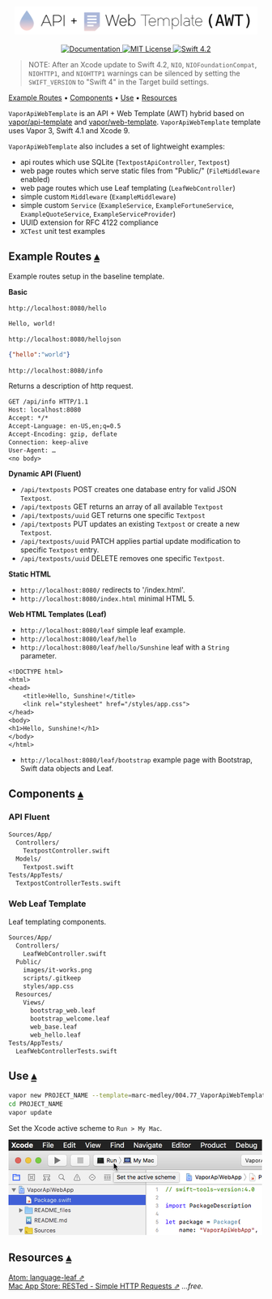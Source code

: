 <p align="center">
    <img src="README_files/AWT.png" width="480" alt="API + Web Template">
    <br>
    <br>
    <a href="http://docs.vapor.codes/3.0/">
        <img src="http://img.shields.io/badge/read_the-docs-2196f3.svg" alt="Documentation">
    </a>
    <a href="LICENSE">
        <img src="http://img.shields.io/badge/license-MIT-brightgreen.svg" alt="MIT License">
    </a>
    <a href="https://swift.org">
        <img src="http://img.shields.io/badge/swift-4.2-brightgreen.svg" alt="Swift 4.2">
    </a>
</p>

> NOTE: After an Xcode update to Swift 4.2, `NIO`, `NIOFoundationCompat`, `NIOHTTP1`, and `NIOHTTP1` warnings can be silenced by setting the `SWIFT_VERSION` to "Swift 4" in the Target build settings. 

<a id=toc></a>
[Example Routes](#ExampleRoutes) • 
[Components](#Components) • 
[Use](#Use) • 
[Resources](#Resources)

`VaporApiWebTemplate` is an API + Web Template (AWT) hybrid based on [vapor/api-template](https://github.com/vapor/api-template) and [vapor/web-template](https://github.com/vapor/web-template).  `VaporApiWebTemplate` template uses Vapor 3, Swift 4.1 and Xcode 9.

`VaporApiWebTemplate` also includes a set of lightweight examples: 

* api routes which use SQLite (`TextpostApiController`, `Textpost`)
* web page routes which serve static files from "Public/" (`FileMiddleware` enabled)
* web page routes which use Leaf templating (`LeafWebController`)
* simple custom `Middleware` (`ExampleMiddleware`)
* simple custom `Service` (`ExampleService`, `ExampleFortuneService`, `ExampleQuoteService`, `ExampleServiceProvider`)
* UUID extension for RFC 4122 compliance
* `XCTest` unit test examples

## Example Routes <a id="ExampleRoutes">[▴](#toc)</a>

Example routes setup in the baseline template.

**Basic**

`http://localhost:8080/hello`

```
Hello, world!
```  

`http://localhost:8080/hellojson`  

``` JSON
{"hello":"world"}
```

`http://localhost:8080/info`  

Returns a description of http request.

``` http
GET /api/info HTTP/1.1
Host: localhost:8080
Accept: */*
Accept-Language: en-US,en;q=0.5
Accept-Encoding: gzip, deflate
Connection: keep-alive
User-Agent: …
<no body>
```

**Dynamic API (Fluent)**

* `/api/textposts` POST creates one database entry for valid JSON `Textpost`.
* `/api/textposts` GET returns an array of all available `Textpost`
* `/api/textposts/uuid` GET returns one specific `Textpost`
* `/api/textposts` PUT updates an existing `Textpost` or create a new `Textpost`. 
* `/api/textposts/uuid` PATCH applies partial update modification to specific `Textpost` entry.
* `/api/textposts/uuid` DELETE removes one specific `Textpost`.

**Static HTML**

* `http://localhost:8080/` redirects to '/index.html'.
* `http://localhost:8080/index.html` minimal HTML 5.

**Web HTML Templates (Leaf)**

* `http://localhost:8080/leaf` simple leaf example.  
* `http://localhost:8080/leaf/hello`
* `http://localhost:8080/leaf/hello/Sunshine` leaf with a `String` parameter.


``` markup
<!DOCTYPE html>
<html>
<head>
	<title>Hello, Sunshine!</title>
	<link rel="stylesheet" href="/styles/app.css">
</head>
<body>
<h1>Hello, Sunshine!</h1>
</body>
</html>
```

* `http://localhost:8080/leaf/bootstrap` example page with Bootstrap, Swift data objects and Leaf. 

## Components  <a id="Components">[▴](#toc)</a>

### API Fluent

```
Sources/App/
  Controllers/
    TextpostController.swift
  Models/
    Textpost.swift
Tests/AppTests/
  TextpostControllerTests.swift
```

### Web Leaf Template

Leaf templating components.

```
Sources/App/
  Controllers/
    LeafWebController.swift
  Public/
    images/it-works.png
    scripts/.gitkeep
    styles/app.css
  Resources/
    Views/
      bootstrap_web.leaf
      bootstrap_welcome.leaf
      web_base.leaf
      web_hello.leaf
Tests/AppTests/
  LeafWebControllerTests.swift
```

## Use <a id="Use">[▴](#toc)</a>

``` bash
vapor new PROJECT_NAME --template=marc-medley/004.77_VaporApiWebTemplate
cd PROJECT_NAME
vapor update
```

Set the Xcode active scheme to `Run > My Mac`.

![](README_files/XcodeSchemeSetting.png)

## Resources <a id="Resources">[▴](#toc)</a>

[Atom: language-leaf ⇗](https://atom.io/packages/language-leaf)  
[Mac App Store: RESTed - Simple HTTP Requests ⇗](https://itunes.apple.com/us/app/rested-simple-http-requests/id421879749) _…free._


